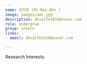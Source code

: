```yaml
---
name: 안미르 (Mi Reu Ahn )
image: images/amr.jpg
description: dksalfm1010@naver.com
role: undergrad
group: intern
links:
  email: dksalfm1010@naver.com

---
```


Research Interests:
